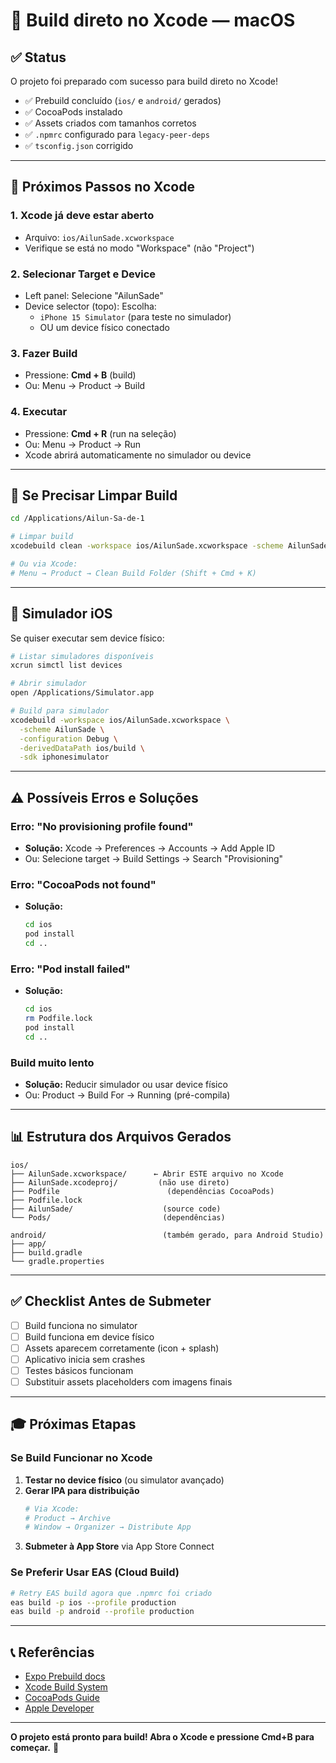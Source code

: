 # 🚀 Build direto no Xcode — macOS

## ✅ Status

O projeto foi preparado com sucesso para build direto no Xcode!

- ✅ Prebuild concluído (`ios/` e `android/` gerados)
- ✅ CocoaPods instalado
- ✅ Assets criados com tamanhos corretos
- ✅ `.npmrc` configurado para `legacy-peer-deps`
- ✅ `tsconfig.json` corrigido

---

## 🎯 Próximos Passos no Xcode

### 1. **Xcode já deve estar aberto**
   - Arquivo: `ios/AilunSade.xcworkspace`
   - Verifique se está no modo "Workspace" (não "Project")

### 2. **Selecionar Target e Device**
   - Left panel: Selecione "AilunSade"
   - Device selector (topo): Escolha:
     - `iPhone 15 Simulator` (para teste no simulador)
     - OU um device físico conectado

### 3. **Fazer Build**
   - Pressione: **Cmd + B** (build)
   - Ou: Menu → Product → Build

### 4. **Executar**
   - Pressione: **Cmd + R** (run na seleção)
   - Ou: Menu → Product → Run
   - Xcode abrirá automaticamente no simulador ou device

---

## 🔧 Se Precisar Limpar Build

```bash
cd /Applications/Ailun-Sa-de-1

# Limpar build
xcodebuild clean -workspace ios/AilunSade.xcworkspace -scheme AilunSade

# Ou via Xcode:
# Menu → Product → Clean Build Folder (Shift + Cmd + K)
```

---

## 📱 Simulador iOS

Se quiser executar sem device físico:

```bash
# Listar simuladores disponíveis
xcrun simctl list devices

# Abrir simulador
open /Applications/Simulator.app

# Build para simulador
xcodebuild -workspace ios/AilunSade.xcworkspace \
  -scheme AilunSade \
  -configuration Debug \
  -derivedDataPath ios/build \
  -sdk iphonesimulator
```

---

## ⚠️ Possíveis Erros e Soluções

### Erro: "No provisioning profile found"
- **Solução:** Xcode → Preferences → Accounts → Add Apple ID
- Ou: Selecione target → Build Settings → Search "Provisioning"

### Erro: "CocoaPods not found"
- **Solução:**
  ```bash
  cd ios
  pod install
  cd ..
  ```

### Erro: "Pod install failed"
- **Solução:**
  ```bash
  cd ios
  rm Podfile.lock
  pod install
  cd ..
  ```

### Build muito lento
- **Solução:** Reducir simulador ou usar device físico
- Ou: Product → Build For → Running (pré-compila)

---

## 📊 Estrutura dos Arquivos Gerados

```
ios/
├── AilunSade.xcworkspace/      ← Abrir ESTE arquivo no Xcode
├── AilunSade.xcodeproj/         (não use direto)
├── Podfile                        (dependências CocoaPods)
├── Podfile.lock
├── AilunSade/                    (source code)
└── Pods/                         (dependências)

android/                          (também gerado, para Android Studio)
├── app/
├── build.gradle
└── gradle.properties
```

---

## ✅ Checklist Antes de Submeter

- [ ] Build funciona no simulator
- [ ] Build funciona em device físico
- [ ] Assets aparecem corretamente (icon + splash)
- [ ] Aplicativo inicia sem crashes
- [ ] Testes básicos funcionam
- [ ] Substituir assets placeholders com imagens finais

---

## 🎓 Próximas Etapas

### Se Build Funcionar no Xcode
1. **Testar no device físico** (ou simulator avançado)
2. **Gerar IPA para distribuição**
   ```bash
   # Via Xcode:
   # Product → Archive
   # Window → Organizer → Distribute App
   ```
3. **Submeter à App Store** via App Store Connect

### Se Preferir Usar EAS (Cloud Build)
```bash
# Retry EAS build agora que .npmrc foi criado
eas build -p ios --profile production
eas build -p android --profile production
```

---

## 📞 Referências

- [Expo Prebuild docs](https://docs.expo.dev/workflow/prebuild/)
- [Xcode Build System](https://developer.apple.com/documentation/xcode)
- [CocoaPods Guide](https://cocoapods.org/)
- [Apple Developer](https://developer.apple.com)

---

**O projeto está pronto para build! Abra o Xcode e pressione Cmd+B para começar.** 🎉
